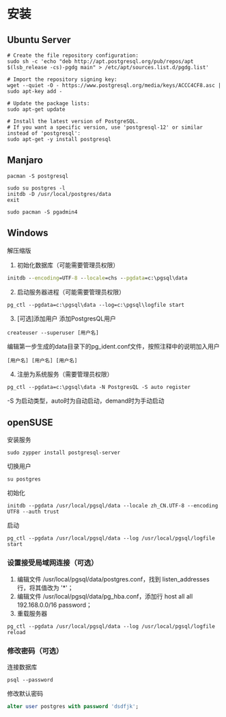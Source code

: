 # 安装

## Ubuntu Server

```shell
# Create the file repository configuration:
sudo sh -c 'echo "deb http://apt.postgresql.org/pub/repos/apt $(lsb_release -cs)-pgdg main" > /etc/apt/sources.list.d/pgdg.list'
```

```shell
# Import the repository signing key:
wget --quiet -O - https://www.postgresql.org/media/keys/ACCC4CF8.asc | sudo apt-key add -
```

```shell
# Update the package lists:
sudo apt-get update
```

```shell
# Install the latest version of PostgreSQL.
# If you want a specific version, use 'postgresql-12' or similar instead of 'postgresql':
sudo apt-get -y install postgresql
```

## Manjaro
    pacman -S postgresql

    sudo su postgres -l
    initdb -D /usr/local/postgres/data
    exit

    sudo pacman -S pgadmin4

## Windows
解压缩版

1. 初始化数据库（可能需要管理员权限）

```cmd
initdb --encoding=UTF-8 --locale=chs --pgdata=c:\pgsql\data
```

2. 启动服务器进程（可能需要管理员权限）
```
pg_ctl --pgdata=c:\pgsql\data --log=c:\pgsql\logfile start
```

3. [可选]添加用户
添加PostgresQL用户
```
createuser --superuser [用户名]
```
编辑第一步生成的data目录下的pg_ident.conf文件，按照注释中的说明加入用户
```
[用户名] [用户名] [用户名]
```

4. 注册为系统服务（需要管理员权限）
```
pg_ctl --pgdata=c:\pgsql\data -N PostgresQL -S auto register
```
-S 为启动类型，auto时为自动启动，demand时为手动启动

## openSUSE

安装服务

```shell
sudo zypper install postgresql-server
```

切换用户
```shell
su postgres
```

初始化
```shell
initdb --pgdata /usr/local/pgsql/data --locale zh_CN.UTF-8 --encoding UTF8 --auth trust
```

启动

```shell
pg_ctl --pgdata /usr/local/pgsql/data --log /usr/local/pgsql/logfile start
```

### 设置接受局域网连接（可选）

1. 编辑文件 /usr/local/pgsql/data/postgres.conf，找到 listen_addresses 行，将其值改为 '*'；
1. 编辑文件 /usr/local/pgsql/data/pg_hba.conf，添加行 host all all 192.168.0.0/16 password；
1. 重载服务器

```shell
pg_ctl --pgdata /usr/local/pgsql/data --log /usr/local/pgsql/logfile reload
```

### 修改密码（可选）

连接数据库

```shell
psql --password
```

修改默认密码
```sql
alter user postgres with password 'dsdfjk';
```

